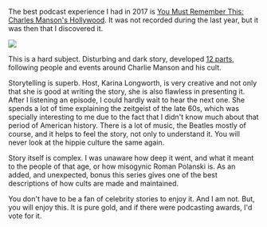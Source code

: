 <!-- 
.. link: 
.. description: "Charles Manson's Hollywood" from "You Must Remember This" is best podcast experience I had during the year 2017.
.. tags: podcasts, 2017
.. date: 2018/01/17 22:12:17
.. title: The best of 2017: Podcast
.. slug: the-best-of-2017-podcast
-->

The best podcast experience I had in 2017 is <a href="http://www.youmustrememberthispodcast.com/episodes/youmustrememberthispodcastblog/2015/5/26/charles-mansons-hollywood-part-1-what-we-talk-about-when-we-talk-about-the-manson-murders" target="_blank">You Must Remember This: Charles Manson's Hollywood</a>. It was not recorded during the last year, but it was then that I discovered it.

<a href="http://www.youmustrememberthispodcast.com/episodes/youmustrememberthispodcastblog/2015/5/26/charles-mansons-hollywood-part-1-what-we-talk-about-when-we-talk-about-the-manson-murders" target="_blank"><img src="/files/ymrt.jpg"></a>

This is a hard subject. Disturbing and dark story, developed <a href="http://www.youmustrememberthispodcast.com/episodes/youmustrememberthispodcastblog/2015/5/26/charles-mansons-hollywood-part-1-what-we-talk-about-when-we-talk-about-the-manson-murders" target="_blank">12 parts</a>, following people and events around Charlie Manson and his cult.

Storytelling is superb. Host, Karina Longworth, is very creative and not only that she is good at writing the story, she is also flawless in presenting it. After I listening an episode, I could hardly wait to hear the next one. She spends a lot of time explaining the zeitgeist of the late 60s, which was specially interesting to me due to the fact that I didn't know much about that period of American history. There is a lot of music, the Beatles mostly of course, and it helps to feel the story, not only to understand it. You will never look at the hippie culture the same again.

Story itself is complex. I was unaware how deep it went, and what it meant to the people of that age, or how misogynic Roman Polanski is. As an added, and unexpected, bonus this series gives one of the best descriptions of how cults are made and maintained.

You don't have to be a fan of celebrity stories to enjoy it. And I am not. But, you will enjoy this. It is pure gold, and if there were podcasting awards, I'd vote for it.
